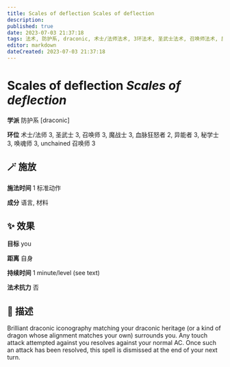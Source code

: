 ```yaml
---
title: Scales of deflection Scales of deflection
description: 
published: true
date: 2023-07-03 21:37:18
tags: 法术, 防护系, draconic, 术士/法师法术, 3环法术, 圣武士法术, 召唤师法术, 魔战士法术, 血脉狂怒者法术, 2环法术, 异能者法术, 秘学士法术, 唤魂师法术, unchained 召唤师法术
editor: markdown
dateCreated: 2023-07-03 21:37:18
---
```


# **Scales of deflection** *Scales of deflection*

**学派** 防护系 \[draconic\] 

**环位** 术士/法师 3, 圣武士 3, 召唤师 3, 魔战士 3, 血脉狂怒者 2, 异能者 3, 秘学士 3, 唤魂师 3, unchained 召唤师 3

## 🪄 施放

**施法时间** 1 标准动作

**成分** 语言, 材料

## ✨ 效果 

**目标** you 

**距离** 自身  

**持续时间** 1 minute/level (see text) 

**法术抗力** 否

## 📖 描述

Brilliant draconic iconography matching your draconic heritage (or a kind of dragon whose alignment matches your own) surrounds you. Any touch attack attempted against you resolves against your normal AC. Once such an attack has been resolved, this spell is dismissed at the end of your next turn.
    